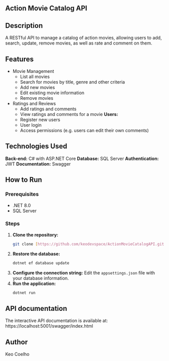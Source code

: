 ## Action Movie Catalog API

## Description
A RESTful API to manage a catalog of action movies, allowing users to add, search, update, remove movies, as well as rate and comment on them.

## Features
* Movie Management
  * List all movies
  * Search for movies by title, genre and other criteria
  * Add new movies
  * Edit existing movie information
  * Remove movies
* Ratings and Reviews
  * Add ratings and comments
  * View ratings and comments for a movie
**Users:**
  * Register new users
  * User login
  * Access permissions (e.g. users can edit their own comments)

## Technologies Used
**Back-end:** C# with ASP.NET Core
**Database:** SQL Server
**Authentication:** JWT
**Documentation:** Swagger

## How to Run
### Prerequisites
* .NET 8.0
* SQL Server

### Steps
1. **Clone the repository:**
   ```bash
   git clone [https://github.com/keodevspace/ActionMovieCatalogAPI.git](https://github.com/keodevspace/ActionMovieCatalogAPI.git)
2. **Restore the database:** 
   ```bash
   dotnet ef database update
3. **Configure the connection string:** Edit the `appsettings.json` file with your database information.
4. **Run the application:**
   ```bash
   dotnet run
   ```

## API documentation
The interactive API documentation is available at:
https://localhost:5001/swagger/index.html

## Author
Keo Coelho